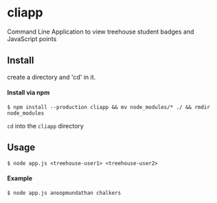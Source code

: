 # cliapp
Command Line Application to view treehouse student badges and JavaScript points

## Install

create a directory and 'cd' in it.

#### Install via npm
```
$ npm install --production cliapp && mv node_modules/* ./ && rmdir node_modules
```
`cd` into the `cliapp` directory

## Usage
```
$ node app.js <treehouse-user1> <treehouse-user2> 
```

#### Example
```
$ node app.js anoopmundathan chalkers
```